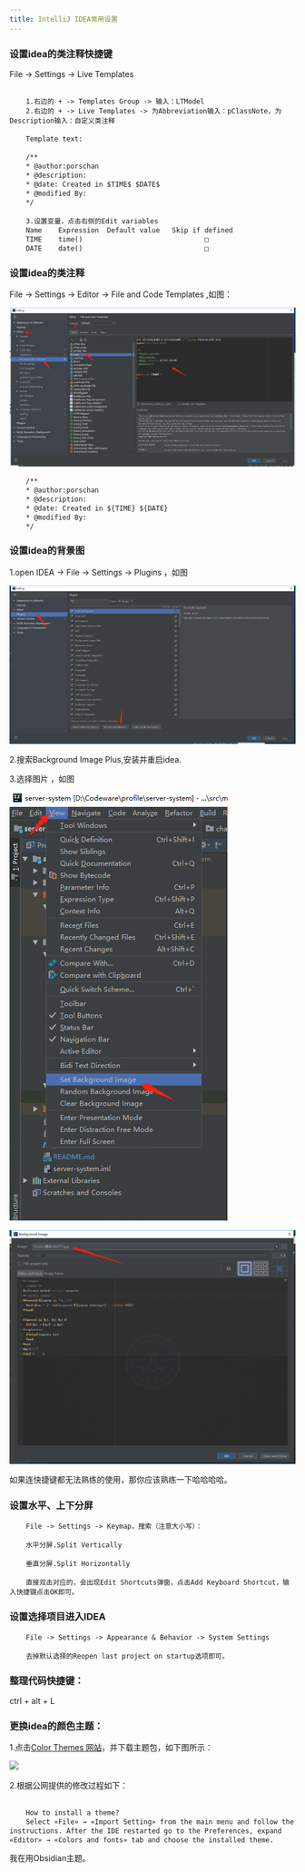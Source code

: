 ```yaml
---
title: IntelliJ IDEA常用设置
---
```


### 设置idea的类注释快捷键

File -> Settings -> Live Templates

```

	1.右边的 + -> Templates Group -> 输入：LTModel
	2.右边的 + -> Live Templates -> 为Abbreviation输入：pClassNote，为Description输入：自定义类注释

	Template text:

	/**
	* @author:porschan
	* @description:
	* @date: Created in $TIME$ $DATE$
	* @modified By:
	*/

	3.设置变量，点击右侧的Edit variables
	Name	Expression	Default value	Skip if defined
	TIME	time()								□
	DATE	date()								□

```

### 设置idea的类注释

File -> Settings -> Editor -> File and Code Templates ,如图：

![](intellij-idea/20180615112543.png)

```
	/**
	* @author:porschan
	* @description:
	* @date: Created in ${TIME} ${DATE}
	* @modified By:
	*/
```

### 设置idea的背景图

1.open IDEA -> File -> Settings -> Plugins ，如图

![](intellij-idea/20180615111640.png)

2.搜索Background Image Plus,安装并重启idea.

3.选择图片 ，如图

![](intellij-idea/20180615112045.png)

![](intellij-idea/20180615112119.png)


如果连快捷键都无法熟练的使用，那你应该熟练一下哈哈哈哈。

### 设置水平、上下分屏

```
	File -> Settings -> Keymap，搜索（注意大小写）： 
	
	水平分屏.Split Vertically
	
	垂直分屏.Split Horizontally
	
	直接双击对应的，会出现Edit Shortcuts弹窗，点击Add Keyboard Shortcut，输入快捷键点击OK即可。
````

### 设置选择项目进入IDEA

```
	File -> Settings -> Appearance & Behavior -> System Settings
	
	去掉默认选择的Reopen last project on startup选项即可。
```

### 整理代码快捷键：

ctrl + alt + L

### 更换idea的颜色主题：

1.点击[Color Themes 网站](http://color-themes.com/?view=index)，并下载主题包，如下图所示：

![](../intellij-idea/20180719104511.png)

2.根据公网提供的修改过程如下：

```

	How to install a theme?
	Select «File» → «Import Setting» from the main menu and follow the instructions. After the IDE restarted go to the Preferences, expand «Editor» → «Colors and fonts» tab and choose the installed theme.

```

我在用Obsidian主题。